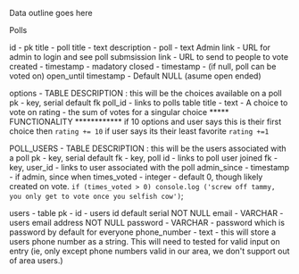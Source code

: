 Data outline goes here


Polls 

id - pk
title - poll title - text
description - poll - text
Admin link - URL for admin to login and see poll
submsission link - URL to send to people to vote
created - timestamp - madatory
closed - timestamp - (if null, poll can be voted on)
open_until timestamp - Default NULL (asume open ended)

options - TABLE 
DESCRIPTION : this will be the choices available on a poll
pk - key, serial default
fk poll_id - links to polls table
title - text - A choice to vote on
rating - the sum of votes for a singular choice ***** FUNCTIONALITY  ************ if 10 options and user says this is their first choice then `rating += 10` if user says its their least favorite `rating +=1`

POLL_USERS - TABLE
DESCRIPTION : this will be the users associated with a poll
pk - key, serial default
fk - key, poll id - links to poll user joined
fk - key, user_id - links to user associated with the poll
admin_since - timestamp - if admin, since when
times_voted - integer - default 0, though likely created on vote. `if (times_voted > 0) console.log ('screw off tammy, you only get to vote once you selfish cow')`;

users - table
pk - id - users id default serial NOT NULL
email - VARCHAR - users email address NOT NULL
password - VARCHAR - password which is password by default for everyone
phone_number - text - this will store a users phone number as a string. This will need to tested for valid input on entry (ie, only except phone numbers valid in our area, we don't support out of area users.)

